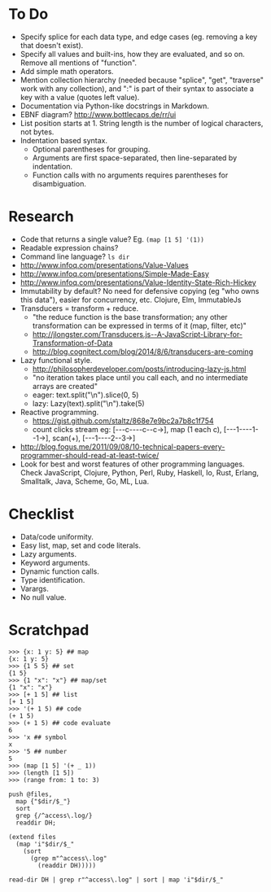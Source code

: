 # To Do #

- Specify splice for each data type, and edge cases (eg. removing a key that doesn't exist).
- Specify all values and built-ins, how they are evaluated, and so on. Remove all mentions of "function".
- Add simple math operators.
- Mention collection hierarchy (needed because "splice", "get", "traverse" work with any collection), and ":" is part of their syntax to associate a key with a value (quotes left value).
- Documentation via Python-like docstrings in Markdown.
- EBNF diagram? http://www.bottlecaps.de/rr/ui
- List position starts at 1. String length is the number of logical characters, not bytes.
- Indentation based syntax.
  - Optional parentheses for grouping.
  - Arguments are first space-separated, then line-separated by indentation.
  - Function calls with no arguments requires parentheses for disambiguation.

# Research #

- Code that returns a single value? Eg. `(map [1 5] '(1))`
- Readable expression chains? 
- Command line language? `ls dir`
- http://www.infoq.com/presentations/Value-Values
- http://www.infoq.com/presentations/Simple-Made-Easy
- http://www.infoq.com/presentations/Value-Identity-State-Rich-Hickey
- Immutability by default? No need for defensive copying (eg "who owns this data"), easier for concurrency, etc. Clojure, Elm, ImmutableJs
- Transducers = transform + reduce.
  - "the reduce function is the base transformation; any other transformation can be expressed in terms of it (map, filter, etc)"
  - http://jlongster.com/Transducers.js--A-JavaScript-Library-for-Transformation-of-Data
  - http://blog.cognitect.com/blog/2014/8/6/transducers-are-coming
- Lazy functional style.
  - http://philosopherdeveloper.com/posts/introducing-lazy-js.html
  - "no iteration takes place until you call each, and no intermediate arrays are created"
  - eager: text.split("\n").slice(0, 5)
  - lazy: Lazy(text).split("\n").take(5)
- Reactive programming.
  - https://gist.github.com/staltz/868e7e9bc2a7b8c1f754
  - count clicks stream eg: [---c----c--c->], map (1 each c), [---1----1--1->], scan(+), [---1----2--3->]
- http://blog.fogus.me/2011/09/08/10-technical-papers-every-programmer-should-read-at-least-twice/
- Look for best and worst features of other programming languages. Check JavaScript, Clojure, Python, Perl, Ruby, Haskell, Io, Rust, Erlang, Smalltalk, Java, Scheme, Go, ML, Lua.

# Checklist #

- Data/code uniformity.
- Easy list, map, set and code literals. 
- Lazy arguments.
- Keyword arguments.
- Dynamic function calls.
- Type identification.
- Varargs.
- No null value.

# Scratchpad #

```
>>> {x: 1 y: 5} ## map
{x: 1 y: 5}
>>> {1 5 5} ## set
{1 5}
>>> {1 "x": "x"} ## map/set
{1 "x": "x"}
>>> [+ 1 5] ## list
[+ 1 5]
>>> '(+ 1 5) ## code
(+ 1 5)
>>> (+ 1 5) ## code evaluate
6
>>> 'x ## symbol
x
>>> '5 ## number
5
>>> (map [1 5] '(+ _ 1))
>>> (length [1 5])
>>> (range from: 1 to: 3)

push @files,
  map {"$dir/$_"}
  sort
  grep {/^access\.log/}
  readdir DH;

(extend files
  (map 'i"$dir/$_"
    (sort
      (grep m"^access\.log"
        (readdir DH)))))

read-dir DH | grep r"^access\.log" | sort | map 'i"$dir/$_"
```
